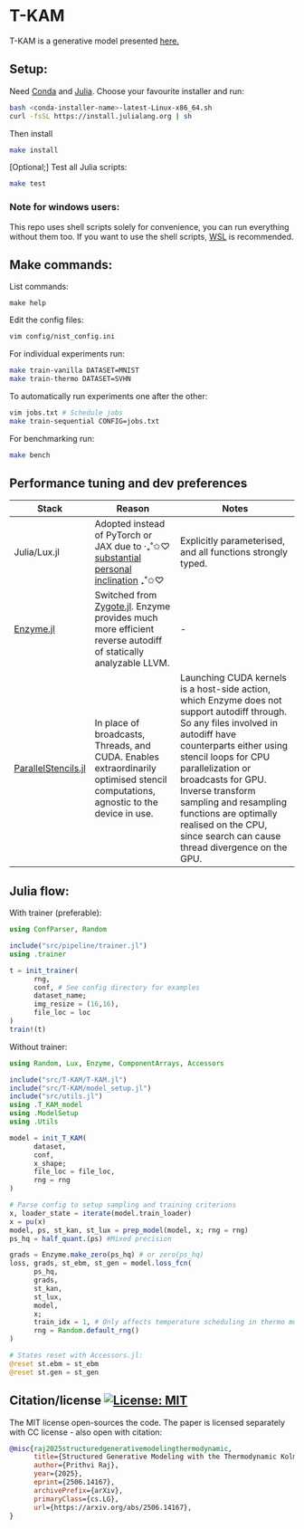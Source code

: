 # T-KAM 

T-KAM is a generative model presented [here.](https://www.arxiv.org/abs/2506.14167)

## Setup:

Need [Conda](https://docs.conda.io/projects/conda/en/latest/user-guide/install/index.html) and [Julia](https://github.com/JuliaLang/juliaup). Choose your favourite installer and run: 

```bash
bash <conda-installer-name>-latest-Linux-x86_64.sh
curl -fsSL https://install.julialang.org | sh
```

Then install

```bash
make install
```

[Optional;] Test all Julia scripts:

```bash
make test
```

### Note for windows users:

This repo uses shell scripts solely for convenience, you can run everything without them too. If you want to use the shell scripts, [WSL](https://learn.microsoft.com/en-us/windows/wsl/install) is recommended.

## Make commands:

List commands:
```
make help
```

Edit the config files:

```bash
vim config/nist_config.ini
```

For individual experiments run:

```bash
make train-vanilla DATASET=MNIST
make train-thermo DATASET=SVHN
```

To automatically run experiments one after the other:
```bash
vim jobs.txt # Schedule jobs
make train-sequential CONFIG=jobs.txt
```

For benchmarking run:

```bash
make bench
```

## Performance tuning and dev preferences

| Stack                                                                    | Reason                                                                                                                                                                                                                                                                                                      | Notes                                                                                                                                                                                                                                                                                                                                                                                                    |
|--------------------------------------------------------------------------|-------------------------------------------------------------------------------------------------------------------------------------------------------------------------------------------------------------------------------------------------------------------------------------------------------------|----------------------------------------------------------------------------------------------------------------------------------------------------------------------------------------------------------------------------------------------------------------------------------------------------------------------------------------------------------------------------------------------------------|
| Julia/Lux.jl                                                             | Adopted instead of PyTorch or JAX due to ‧₊˚✩♡ [substantial personal inclination](https://www.linkedin.com/posts/prithvi-raj-eng_i-moved-from-pytorch-to-jax-to-julia-a-activity-7330842135534919681-9XJF?utm_source=share&utm_medium=member_desktop&rcm=ACoAADUTwcMBFnTsuwtIbYGuiSVLmSAnTVDeOQQ) ₊˚✩♡ | Explicitly parameterised, and all functions strongly typed.                                                                                                                                                                                                                                                                                                                                              |
| [Enzyme.jl](https://enzyme.mit.edu/julia/stable/)                   | Switched from [Zygote.jl](https://github.com/FluxML/Zygote.jl). Enzyme provides much more efficient reverse autodiff of statically analyzable LLVM.                                                                                                                                                    | -                                                                                                                                                                                                                                                                                                                    |
| [ParallelStencils.jl](https://github.com/omlins/ParallelStencil.jl) | In place of broadcasts, Threads, and CUDA. Enables extraordinarily optimised stencil computations, agnostic to the device in use.                                                                                                                                                                           | Launching CUDA kernels is a host-side action, which Enzyme does not support autodiff through. So any files involved in autodiff have counterparts either using stencil loops for CPU parallelization or broadcasts for GPU. Inverse transform sampling and resampling functions are optimally realised on the CPU, since search can cause thread divergence on the GPU. |

## Julia flow:

With trainer (preferable):

```julia
using ConfParser, Random

include("src/pipeline/trainer.jl")
using .trainer

t = init_trainer(
      rng, 
      conf, # See config directory for examples
      dataset_name; 
      img_resize = (16,16), 
      file_loc = loc
)
train!(t)
```

Without trainer:

```julia
using Random, Lux, Enzyme, ComponentArrays, Accessors

include("src/T-KAM/T-KAM.jl")
include("src/T-KAM/model_setup.jl")
include("src/utils.jl")
using .T_KAM_model
using .ModelSetup
using .Utils

model = init_T_KAM(
      dataset, 
      conf, 
      x_shape; 
      file_loc = file_loc, 
      rng = rng
)

# Parse config to setup sampling and training criterions
x, loader_state = iterate(model.train_loader)
x = pu(x)
model, ps, st_kan, st_lux = prep_model(model, x; rng = rng) 
ps_hq = half_quant.(ps) #Mixed precision

grads = Enzyme.make_zero(ps_hq) # or zero(ps_hq)
loss, grads, st_ebm, st_gen = model.loss_fcn(
      ps_hq,
      grads,
      st_kan,
      st_lux,
      model,
      x;
      train_idx = 1, # Only affects temperature scheduling in thermo model
      rng = Random.default_rng()
)

# States reset with Accessors.jl:
@reset st.ebm = st_ebm
@reset st.gen = st_gen
```

## Citation/license [![License: MIT](https://img.shields.io/badge/License-MIT-yellow.svg)](https://opensource.org/licenses/MIT)

The MIT license open-sources the code. The paper is licensed separately with CC license - also open with citation:

```bibtex
@misc{raj2025structuredgenerativemodelingthermodynamic,
      title={Structured Generative Modeling with the Thermodynamic Kolmogorov-Arnold Model}, 
      author={Prithvi Raj},
      year={2025},
      eprint={2506.14167},
      archivePrefix={arXiv},
      primaryClass={cs.LG},
      url={https://arxiv.org/abs/2506.14167}, 
}
```
